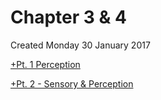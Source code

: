 # Chapter 3 & 4
Created Monday 30 January 2017

[+Pt. 1 Perception](./Chapter_3_&_4/Pt._1_Perception.markdown)

[+Pt. 2 - Sensory & Perception](./Chapter_3_&_4/Pt._2_-_Sensory_&_Perception.markdown)

